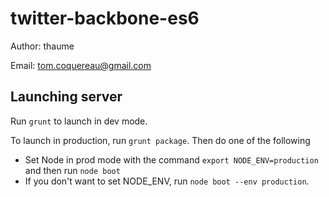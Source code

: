 # twitter-backbone-es6

Author: thaume

Email: tom.coquereau@gmail.com

## Launching server

Run `grunt` to launch in dev mode.

To launch in production, run `grunt package`. Then do one of the following

* Set Node in prod mode with the command `export NODE_ENV=production` and then run `node boot`
* If you don't want to set NODE_ENV, run `node boot --env production`.
